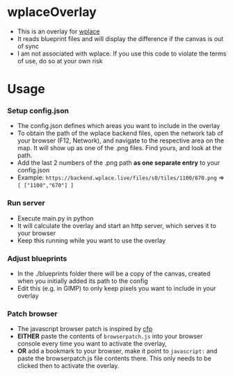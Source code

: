 # wplaceOverlay
- This is an overlay for [wplace](https://wplace.live/)
- It reads blueprint files and will display the difference if the canvas is out of sync
- I am not associated with wplace. If you use this code to violate the terms of use, do so at your own risk

# Usage
### Setup config.json
- The config.json defines which areas you want to include in the overlay
- To obtain the path of the wplace backend files, open the network tab of your browser (F12, Network), and navigate to the respective area on the map. It will show up as one of the .png files. Find yours, and look at the path.
- Add the last 2 numbers of the .png path **as one separate entry** to your config.json
- Example: `https://backend.wplace.live/files/s0/tiles/1100/670.png` => `[ ["1100","670"] ]`

### Run server
- Execute main.py in python
- It will calculate the overlay and start an http server, which serves it to your browser
- Keep this running while you want to use the overlay
 
### Adjust blueprints
- In the ./blueprints folder there will be a copy of the canvas, created when you initially added its path to the config
- Edit this (e.g. in GIMP) to only keep pixels you want to include in your overlay

### Patch browser
- The javascript browser patch is inspired by [cfp](https://github.com/cfpwastaken/wplace-overlay)
- **EITHER** paste the contents of `browserpatch.js` into your browser console every time you want to activate the overlay,
- **OR** add a bookmark to your browser, make it point to `javascript:` and paste the browserpatch.js file contents there. This only needs to be clicked then to activate the overlay.
